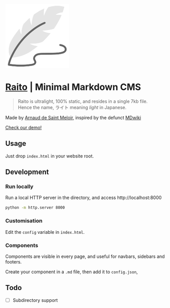 <img src="logo.svg" height="200" style="margin: auto;"/>

# [Raito](https://raito.arnaud.at)  | Minimal Markdown CMS
> Raito is ultralight, 100% static, and resides in a single 7kb file.  
> Hence the name, ライト meaning *light* in Japanese.

Made by [Arnaud de Saint Meloir](https://arnaud.at/), inspired by the defunct [MDwiki](https://github.com/Dynalon/mdwiki/)

[Check our demo!](https://raito.arnaud.at)

## Usage
Just drop `index.html` in your website root.

## Development
### Run locally
Run a local HTTP server in the directory, and access http://localhost:8000 

```bash
python -m http.server 8000
```
### Customisation
Edit the `config` variable in `index.html`.

### Components
Components are visible in every page, and useful for navbars, sidebars and footers.

Create your component in a `.md` file, then add it to `config.json`, 

## Todo
- [ ] Subdirectory support